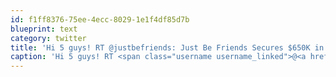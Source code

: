 ```yaml
---
id: f1ff8376-75ee-4ecc-8029-1e1f4df85d7b
blueprint: text
category: twitter
title: 'Hi 5 guys! RT @justbefriends: Just Be Friends Secures $650K in Funding finsmes.com/2013/08/friend…'
caption: 'Hi 5 guys! RT <span class="username username_linked">@<a href="https://twitter.com/justbefriends" title="Too many waifus">justbefriends</a></span>: Just Be Friends Secures $650K in Funding <a href="http://www.finsmes.com/2013/08/friends-secures-650k-funding.html" title="http://www.finsmes.com/2013/08/friends-secures-650k-funding.html" class="link link_untco">finsmes.com/2013/08/friend…</a>'
---
```

